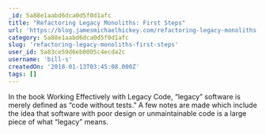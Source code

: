 ```yaml
---
_id: 5a88e1aabd6dca0d5f0d1afc
title: "Refactoring Legacy Monoliths: First Steps"
url: 'https://blog.jamesmichaelhickey.com/refactoring-legacy-monoliths-first-steps/'
category: 5a88e1aabd6dca0d5f0d1afc
slug: 'refactoring-legacy-monoliths-first-steps'
user_id: 5a83ce59d6eb0005c4ecda2c
username: 'bill-s'
createdOn: '2018-01-13T03:45:08.000Z'
tags: []
---
```


In the book Working Effectively with Legacy Code, “legacy” software is merely defined as “code without tests.” A few notes are made which include the idea that software with poor design or unmaintainable code is a large piece of what “legacy” means.
